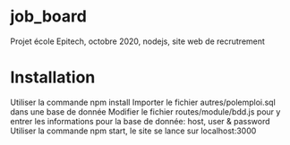 # job_board
Projet école Epitech, octobre 2020, nodejs, site web de recrutrement

# Installation
Utiliser la commande npm install
Importer le fichier autres/polemploi.sql dans une base de donnée
Modifier le fichier routes/module/bdd.js pour y entrer les informations pour la base de donnée: host, user & password
Utiliser la commande npm start, le site se lance sur localhost:3000
